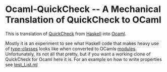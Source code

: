 Ocaml-QuickCheck -- A Mechanical Translation of QuickCheck to OCaml
===================================================================

This is translation of
[QuickCheck](http://www.cs.chalmers.se/~rjmh/QuickCheck/) from
[Haskell](http://www.haskell.org/) into
[Ocaml](http://caml.inria.fr/).

Mostly it is an experiment to see what Haskell code that makes heavy
use of [type-classes](http://www.haskell.org/tutorial/classes.html)
looks like when converted to OCamls
[modules](http://caml.inria.fr/pub/docs/manual-ocaml/manual004.html). Unfortunately,
its not all that pretty, but if you want a working clone of QuickCheck
for Ocaml here it is. For an example on how to write properties see
[test_List.ml](http://github.com/alanfalloon/ocaml-quickcheck/blob/a367f9f3fb3f3f08541dbb4c578e89400db2a67b/test_List.ml)

